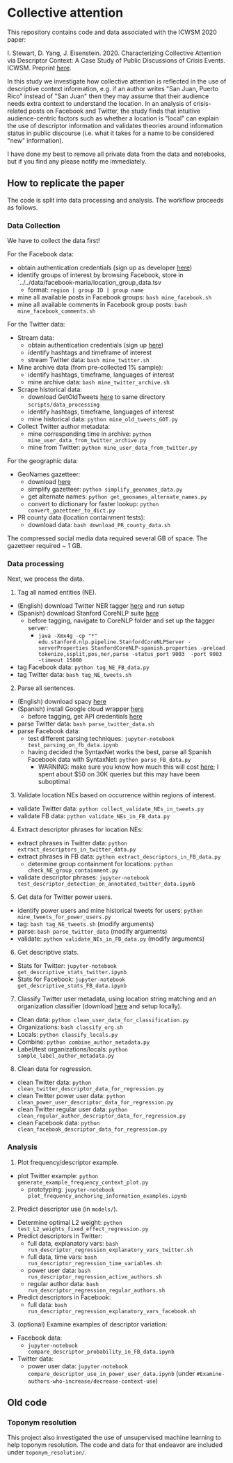 # Collective attention

This repository contains code and data associated with the ICWSM 2020 paper: 

I. Stewart, D. Yang, J. Eisenstein. 
2020.
Characterizing Collective Attention via Descriptor Context: A Case Study of Public Discussions of Crisis Events. 
ICWSM.
Preprint [here](https://arxiv.org/abs/1909.08784).

In this study we investigate how collective attention is reflected in the use of descriptive context information, e.g. if an author writes "San Juan, Puerto Rico" instead of "San Juan" then they may assume that their audience needs extra context to understand the location.
In an analysis of crisis-related posts on Facebook and Twitter, the study finds that intuitive audience-centric factors such as whether a location is "local" can explain the use of descriptor information and validates theories around information status in public discourse (i.e. what it takes for a name to be considered "new" information).

I have done my best to remove all private data from the data and notebooks, but if you find any please notify me immediately.

## How to replicate the paper

The code is split into data processing and analysis.
The workflow proceeds as follows.

### Data Collection

We have to collect the data first!

For the Facebook data:

- obtain authentication credentials (sign up as developer [here](https://developers.facebook.com/docs/facebook-login/access-tokens/))
- identify groups of interest by browsing Facebook, store in `../../data/facebook-maria/location_group_data.tsv
    - format: `region | group ID | group name`
- mine all available posts in Facebook groups: `bash mine_facebook.sh`
- mine all available comments in Facebook group posts: `bash mine_facebook_comments.sh`

For the Twitter data:

- Stream data:
    - obtain authentication credentials (sign up [here](https://developer.twitter.com/en/docs/basics/authentication/guides/access-tokens.html))
    - identify hashtags and timeframe of interest
    - stream Twitter data: `bash mine_twitter.sh`
- Mine archive data (from pre-collected 1% sample):
    - identify hashtags, timeframe, languages of interest
    - mine archive data: `bash mine_twitter_archive.sh`
- Scrape historical data:
    - download GetOldTweets [here](https://github.com/Jefferson-Henrique/GetOldTweets-python) to same directory `scripts/data_processing`
    - identify hashtags, timeframe, languages of interest
    - mine historical data: `python mine_old_tweets_GOT.py`
- Collect Twitter author metadata:
    - mine corresponding time in archive: `python mine_user_data_from_twitter_archive.py`
    - mine from Twitter: `python mine_user_data_from_twitter.py`

For the geographic data:
- GeoNames gazetteer:
    - download [here](http://download.geonames.org/export/dump/allCountries.zip)
    - simplify gazetteer: `python simplify_geonames_data.py`
    - get alternate names: `python get_geonames_alternate_names.py`
    - convert to dictionary for faster lookup: `python convert_gazetteer_to_dict.py`
- PR county data (location containment tests):
    - download data: `bash download_PR_county_data.sh`

The compressed social media data required several GB of space. The gazetteer required ~ 1 GB.

### Data processing

Next, we process the data.

1. Tag all named entities (NE).

- (English) download Twitter NER tagger [here](https://github.com/aritter/twitter_nlp) and run setup
- (Spanish) download Stanford CoreNLP suite [here](https://stanfordnlp.github.io/CoreNLP/)
    - before tagging, navigate to CoreNLP folder and set up the tagger server:
        - `java -Xmx4g -cp "*" edu.stanford.nlp.pipeline.StanfordCoreNLPServer -serverProperties StanfordCoreNLP-spanish.properties -preload tokenize,ssplit,pos,ner,parse -status_port 9003  -port 9003 -timeout 15000`
- tag Facebook data: `python tag_NE_FB_data.py`
- tag Twitter data: `bash tag_NE_tweets.sh`

2. Parse all sentences.

- (English) download spacy [here](https://spacy.io/usage)
- (Spanish) install Google cloud wrapper [here](https://cloud.google.com/python/)
    - before tagging, get API credentials [here](https://console.cloud.google.com/apis/credentials)
- parse Twitter data: `bash parse_twitter_data.sh`
- parse Facebook data:
    - test different parsing techniques: `jupyter-notebook test_parsing_on_fb_data.ipynb`
    - having decided the SyntaxNet works the best, parse all Spanish Facebook data with SyntaxNet: `python parse_FB_data.py`
        - WARNING: make sure you know how much this will cost [here](https://cloud.google.com/natural-language/pricing); I spent about $50 on 30K queries but this may have been suboptimal

3. Validate location NEs based on occurrence within regions of interest.

- validate Twitter data: `python collect_validate_NEs_in_tweets.py`
- validate FB data: `python validate_NEs_in_FB_data.py`

4. Extract descriptor phrases for location NEs:

- extract phrases in Twitter data: `python extract_descriptors_in_twitter_data.py`
- extract phrases in FB data: `python extract_descriptors_in_FB_data.py`
    - determine group containment for locations: `python check_NE_group_containment.py`
- validate descriptor phrases: `jupyter-notebook test_descriptor_detection_on_annotated_twitter_data.ipynb`

5. Get data for Twitter power users.

- identify power users and mine historical tweets for users: `python mine_tweets_for_power_users.py`
- tag: `bash tag_NE_tweets.sh` (modify arguments)
- parse: `bash parse_twitter_data` (modify arguments)
- validate: `python validate_NEs_in_FB_data.py` (modify arguments)

6. Get descriptive stats.

- Stats for Twitter: `jupyter-notebook get_descriptive_stats_twitter.ipynb`
- Stats for Facebook: `jupyter-notebook get_descriptive_stats_FB_data.ipynb`

7. Classify Twitter user metadata, using location string matching and an organization classifier (download [here](https://bitbucket.org/mdredze/demographer/src/peoples2018/) and setup locally).

- Clean data: `python clean_user_data_for_classification.py`
- Organizations: `bash classify_org.sh`
- Locals: `python classify_locals.py`
- Combine: `python combine_author_metadata.py`
- Label/test organizations/locals: `python sample_label_author_metadata.py`

8. Clean data for regression.

- clean Twitter data: `python clean_twitter_descriptor_data_for_regression.py`
- clean Twitter power user data: `python clean_power_user_descriptor_data_for_regression.py`
- clean Twitter regular user data: `python clean_regular_author_descriptor_data_for_regression.py`
- clean Facebook data: `python clean_facebook_descriptor_data_for_regression.py`

### Analysis

1. Plot frequency/descriptor example.

- plot Twitter example: `python generate_example_frequency_context_plot.py`
    - prototyping: `jupyter-notebook plot_frequency_anchoring_information_examples.ipynb`

2. Predict descriptor use (in `models/`).

- Determine optimal L2 weight: `python test_L2_weights_fixed_effect_regression.py`
- Predict descriptors in Twitter:
    - full data, explanatory vars: `bash run_descriptor_regression_explanatory_vars_twitter.sh`
    - full data, time vars: `bash run_descriptor_regression_time_variables.sh`
    - power user data: `bash run_descriptor_regression_active_authors.sh`
    - regular author data: `bash run_descriptor_regression_regular_authors.sh`
- Predict descriptors in Facebook:
    - full data: `bash run_descriptor_regression_explanatory_vars_facebook.sh`

3. (optional) Examine examples of descriptor variation:

- Facebook data:
    - `jupyter-notebook compare_descriptor_probability_in_FB_data.ipynb`
- Twitter data:
    - power user data: `jupyter-notebook compare_descriptor_use_in_power_user_data.ipynb` (under `#Examine-authors-who-increase/decrease-context-use`)

## Old code

### Toponym resolution
This project also investigated the use of unsupervised machine learning to help toponym resolution.
The code and data for that endeavor are included under `toponym_resolution/`.
